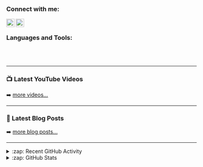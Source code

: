 



### Connect with me:




[<img align="left" alt="codeSTACKr | LinkedIn" width="22px" src="https://cdn.jsdelivr.net/npm/simple-icons@v3/icons/linkedin.svg" />][linkedin]
[<img align="left" alt="codeSTACKr | Instagram" width="22px" src="https://cdn.jsdelivr.net/npm/simple-icons@3.12.0/icons/codersrank.svg" />][codersrank]

<br />

### Languages and Tools:


<br />
<br />

---

### 📺 Latest YouTube Videos

<!-- YOUTUBE:START -->

<!-- YOUTUBE:END -->

➡️ [more videos...](https://youtube.com/channel/UCx7kBxZKjsCVyj3oQgtpMFA)

---

### 📕 Latest Blog Posts

<!-- BLOG-POST-LIST:START -->

<!-- BLOG-POST-LIST:END -->

➡️ [more blog posts...](https://codestackr.com)

---

<details>
  <summary>:zap: Recent GitHub Activity</summary>
  
<!--START_SECTION:activity-->

<!--END_SECTION:activity-->

</details>

<details>
  <summary>:zap: GitHub Stats</summary>

  <img align="left" alt="codeSTACKr's GitHub Stats" src="https://github-readme-stats.codestackr.vercel.app/api?username=sipocz&show_icons=true&hide_border=true" />

</details>


[linkedin]: https://www.linkedin.com/in/36204746473
[codersrank]: https://profile.codersrank.io/user/sipocz
[youtube]: https://youtube.com/channel/UCx7kBxZKjsCVyj3oQgtpMFA


